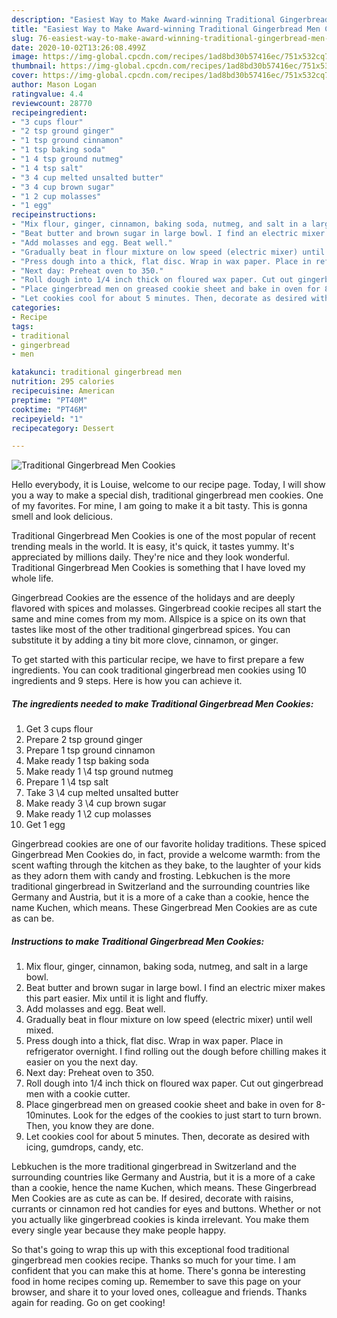 ```yaml
---
description: "Easiest Way to Make Award-winning Traditional Gingerbread Men Cookies"
title: "Easiest Way to Make Award-winning Traditional Gingerbread Men Cookies"
slug: 76-easiest-way-to-make-award-winning-traditional-gingerbread-men-cookies
date: 2020-10-02T13:26:08.499Z
image: https://img-global.cpcdn.com/recipes/1ad8bd30b57416ec/751x532cq70/traditional-gingerbread-men-cookies-recipe-main-photo.jpg
thumbnail: https://img-global.cpcdn.com/recipes/1ad8bd30b57416ec/751x532cq70/traditional-gingerbread-men-cookies-recipe-main-photo.jpg
cover: https://img-global.cpcdn.com/recipes/1ad8bd30b57416ec/751x532cq70/traditional-gingerbread-men-cookies-recipe-main-photo.jpg
author: Mason Logan
ratingvalue: 4.4
reviewcount: 28770
recipeingredient:
- "3 cups flour"
- "2 tsp ground ginger"
- "1 tsp ground cinnamon"
- "1 tsp baking soda"
- "1 4 tsp ground nutmeg"
- "1 4 tsp salt"
- "3 4 cup melted unsalted butter"
- "3 4 cup brown sugar"
- "1 2 cup molasses"
- "1 egg"
recipeinstructions:
- "Mix flour, ginger, cinnamon, baking soda, nutmeg, and salt in a large bowl."
- "Beat butter and brown sugar in large bowl. I find an electric mixer makes this part easier. Mix until it is light and fluffy."
- "Add molasses and egg. Beat well."
- "Gradually beat in flour mixture on low speed (electric mixer) until well mixed."
- "Press dough into a thick, flat disc. Wrap in wax paper. Place in refrigerator overnight. I find rolling out the dough before chilling makes it easier on you the next day."
- "Next day: Preheat oven to 350."
- "Roll dough into 1/4 inch thick on floured wax paper. Cut out gingerbread men with a cookie cutter."
- "Place gingerbread men on greased cookie sheet and bake in oven for 8-10minutes. Look for the edges of the cookies to just start to turn brown. Then, you know they are done."
- "Let cookies cool for about 5 minutes. Then, decorate as desired with icing, gumdrops, candy, etc."
categories:
- Recipe
tags:
- traditional
- gingerbread
- men

katakunci: traditional gingerbread men 
nutrition: 295 calories
recipecuisine: American
preptime: "PT40M"
cooktime: "PT46M"
recipeyield: "1"
recipecategory: Dessert

---
```



![Traditional Gingerbread Men Cookies](https://img-global.cpcdn.com/recipes/1ad8bd30b57416ec/751x532cq70/traditional-gingerbread-men-cookies-recipe-main-photo.jpg)

Hello everybody, it is Louise, welcome to our recipe page. Today, I will show you a way to make a special dish, traditional gingerbread men cookies. One of my favorites. For mine, I am going to make it a bit tasty. This is gonna smell and look delicious.

Traditional Gingerbread Men Cookies is one of the most popular of recent trending meals in the world. It is easy, it's quick, it tastes yummy. It's appreciated by millions daily. They're nice and they look wonderful. Traditional Gingerbread Men Cookies is something that I have loved my whole life.

Gingerbread Cookies are the essence of the holidays and are deeply flavored with spices and molasses. Gingerbread cookie recipes all start the same and mine comes from my mom. Allspice is a spice on its own that tastes like most of the other traditional gingerbread spices. You can substitute it by adding a tiny bit more clove, cinnamon, or ginger.


To get started with this particular recipe, we have to first prepare a few ingredients. You can cook traditional gingerbread men cookies using 10 ingredients and 9 steps. Here is how you can achieve it.

<!--inarticleads1-->

##### The ingredients needed to make Traditional Gingerbread Men Cookies:

1. Get 3 cups flour
1. Prepare 2 tsp ground ginger
1. Prepare 1 tsp ground cinnamon
1. Make ready 1 tsp baking soda
1. Make ready 1 \4 tsp ground nutmeg
1. Prepare 1 \4 tsp salt
1. Take 3 \4 cup melted unsalted butter
1. Make ready 3 \4 cup brown sugar
1. Make ready 1 \2 cup molasses
1. Get 1 egg


Gingerbread cookies are one of our favorite holiday traditions. These spiced Gingerbread Men Cookies do, in fact, provide a welcome warmth: from the scent wafting through the kitchen as they bake, to the laughter of your kids as they adorn them with candy and frosting. Lebkuchen is the more traditional gingerbread in Switzerland and the surrounding countries like Germany and Austria, but it is a more of a cake than a cookie, hence the name Kuchen, which means. These Gingerbread Men Cookies are as cute as can be. 

<!--inarticleads2-->

##### Instructions to make Traditional Gingerbread Men Cookies:

1. Mix flour, ginger, cinnamon, baking soda, nutmeg, and salt in a large bowl.
1. Beat butter and brown sugar in large bowl. I find an electric mixer makes this part easier. Mix until it is light and fluffy.
1. Add molasses and egg. Beat well.
1. Gradually beat in flour mixture on low speed (electric mixer) until well mixed.
1. Press dough into a thick, flat disc. Wrap in wax paper. Place in refrigerator overnight. I find rolling out the dough before chilling makes it easier on you the next day.
1. Next day: Preheat oven to 350.
1. Roll dough into 1/4 inch thick on floured wax paper. Cut out gingerbread men with a cookie cutter.
1. Place gingerbread men on greased cookie sheet and bake in oven for 8-10minutes. Look for the edges of the cookies to just start to turn brown. Then, you know they are done.
1. Let cookies cool for about 5 minutes. Then, decorate as desired with icing, gumdrops, candy, etc.


Lebkuchen is the more traditional gingerbread in Switzerland and the surrounding countries like Germany and Austria, but it is a more of a cake than a cookie, hence the name Kuchen, which means. These Gingerbread Men Cookies are as cute as can be. If desired, decorate with raisins, currants or cinnamon red hot candies for eyes and buttons. Whether or not you actually like gingerbread cookies is kinda irrelevant. You make them every single year because they make people happy. 

So that's going to wrap this up with this exceptional food traditional gingerbread men cookies recipe. Thanks so much for your time. I am confident that you can make this at home. There's gonna be interesting food in home recipes coming up. Remember to save this page on your browser, and share it to your loved ones, colleague and friends. Thanks again for reading. Go on get cooking!

